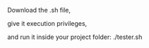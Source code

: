 Download the .sh file,

give it execution privileges,

and run it inside your project folder: ./tester.sh
